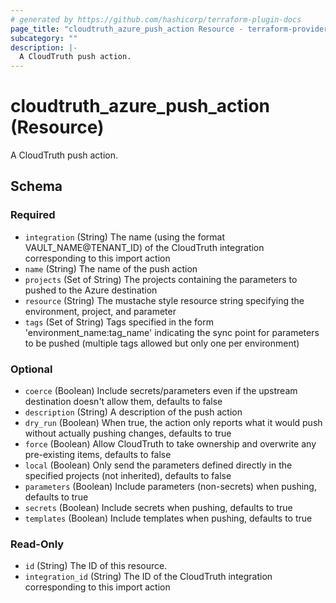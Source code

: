 ```yaml
---
# generated by https://github.com/hashicorp/terraform-plugin-docs
page_title: "cloudtruth_azure_push_action Resource - terraform-provider-cloudtruth"
subcategory: ""
description: |-
  A CloudTruth push action.
---
```


# cloudtruth_azure_push_action (Resource)

A CloudTruth push action.



<!-- schema generated by tfplugindocs -->
## Schema

### Required

- `integration` (String) The name (using the format VAULT_NAME@TENANT_ID) of the CloudTruth integration corresponding to this import action
- `name` (String) The name of the push action
- `projects` (Set of String) The projects containing the parameters to pushed to the Azure destination
- `resource` (String) The mustache style resource string specifying the environment, project, and parameter
- `tags` (Set of String) Tags specified in the form 'environment_name:tag_name' indicating the sync point for parameters to be pushed (multiple tags allowed but only one per environment)

### Optional

- `coerce` (Boolean) Include secrets/parameters even if the upstream destination doesn't allow them, defaults to false
- `description` (String) A description of the push action
- `dry_run` (Boolean) When true, the action only reports what it would push without actually pushing changes, defaults to true
- `force` (Boolean) Allow CloudTruth to take ownership and overwrite any pre-existing items, defaults to false
- `local` (Boolean) Only send the parameters defined directly in the specified projects (not inherited), defaults to false
- `parameters` (Boolean) Include parameters (non-secrets) when pushing, defaults to true
- `secrets` (Boolean) Include secrets when pushing, defaults to true
- `templates` (Boolean) Include templates when pushing, defaults to true

### Read-Only

- `id` (String) The ID of this resource.
- `integration_id` (String) The ID of the CloudTruth integration corresponding to this import action

